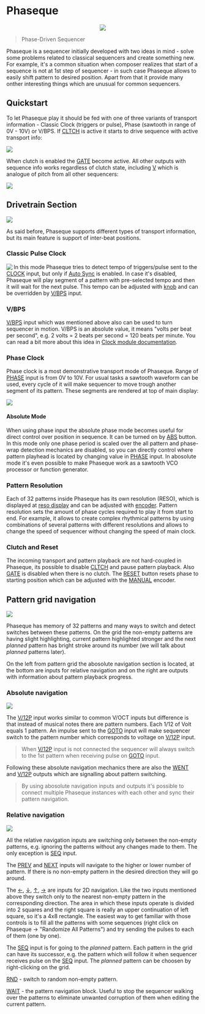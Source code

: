 <!---
start: simple
-->

# Phaseque

<p align='center' class='md-only'>
  <img src='phaseque.svg'/>
</p>

> Phase-Driven Sequencer

Phaseque is a sequencer initially developed with two ideas in mind - solve some problems related to classical sequencers and create something new. For example, it's a common situation when composer realizes that start of a sequence is not at 1st step of sequencer - in such case Phaseque allows to easily shift pattern to desired position. Apart from that it provide many onther interesting things which are unusual for common sequencers.

## Quickstart

To let Phaseque play it should be fed with one of three variants of transport information - Classic Clock (triggers or pulse), Phase (sawtooth in range of 0V - 10V) or V/BPS. If [CLTCH](#controls-cltch) is active it starts to drive sequence with active transport info:

<img align='middle' src='phaseque-quickstart.svg'/>

When clutch is enabled the [GATE](#outputs-gate) become active. All other outputs with sequence info works regardless of clutch state, including [V](#outputs-v) which is analogue of pitch from all other sequencers:

<img align='middle' src='phaseque-output.svg'/>

## Drivetrain Section

<img align='middle' src='phaseque-transmission.svg'/>

As said before, Phaseque supports different types of transport information, but its main feature is support of inter-beat positions.

### Classic Pulse Clock

<img align='left' src='phaseque-clock.svg'/>

In this mode Phaseque tries to detect tempo of triggers/pulse sent to the [CLOCK](#inputs-clock) input, but only if [Auto Sync](#controls-auto-sync) is enabled. In case it's disabled, Phaseque will play segment of a pattern with pre-selected tempo and then it will wait for the next pulse. This tempo can be adjusted with [knob](#controls-bpm) and can be overridden by [V/BPS](#inputs-vbps) input.

### V/BPS

[V/BPS](#inputs-vbps) input which was mentioned above also can be used to turn sequencer in motion. V/BPS is an absolute value, it means "volts per beat per second", e.g. 2 volts = 2 beats per second = 120 beats per minute. You can read a bit more about this idea in [Clock module documentation](./clock).

### Phase Clock

Phase clock is a most demonstrative transport mode of Phaseque. Range of [PHASE](#inputs-phase) input is from 0V to 10V. For usual tasks a sawtooth waveform can be used, every cycle of it will make sequencer to move trough another segment of its pattern. These segments are rendered at top of main display:

<img align='middle' src='phaseque-phases.svg'/>

#### Absolute Mode

When using phase input the absolute phase mode becomes useful for direct control over position in sequence. It can be turned on by [ABS](#controls-abs) button. In this mode only one phase period is scaled over the all pattern and phase-wrap detection mechanics are disabled, so you can directly control where pattern playhead is located by changing value in [PHASE](#inputs-phase) input. In abosolute mode it's even possible to make Phaseque work as a sawtooth VCO processor or function generator.

### Pattern Resolution

Each of 32 patterns inside Phaseque has its own resolution (RESO), which is displayed at [reso display](#indicators-resolution) and can be adjusted with [encoder](#controls-resolution). Pattern resolution sets the amount of phase cycles required to play it from start to end. For example, it allows to create complex rhythmical patterns by using combinations of several patterns with different resolutions and allows to change the speed of sequencer without changing the speed of main clock.

### Clutch and Reset

The incoming transport and pattern playback are not hard-coupled in Phaseque, its possible to disable [CLTCH](#controls-clutch) and pause pattern playback. Also [GATE](#outputs-gate) is disabled when there is no clutch. The [RESET](#controls-reset) button resets phase to starting position which can be adjusted with the [MANUAL](#controls-manual) encoder.

## Pattern grid navigation

<img align='middle' src='phaseque-pattern-grid-navigation.svg'/>

Phaseque has memory of 32 patterns and many ways to switch and detect switches between these patterns. On the grid the non-empty patterns are having slight highlighting, current pattern highlighted stronger and the next *planned* pattern has bright stroke around its number (we will talk about *planned* patterns later).

On the left from pattern grid the abosolute navigation section is located, at the bottom are inputs for relative navigation and on the right are outputs with information about pattern playback progress.

### Absolute navigation

<img align='middle' src='phaseque-pattern-grid-absolute-navigation.svg'/>

The [V/12P](#inputs-v12p) input works similar to common V/OCT inputs but difference is that instead of musical notes there are pattern numbers. Each 1/12 of Volt equals 1 pattern. An impulse sent to the [GOTO](#inputs-goto) input will make sequencer switch to the pattern number which corresponds to voltage on [V/12P](#inputs-v12p) input.

>When [V/12P](#inputs-v12p) input is not connected the sequencer will always switch to the 1st pattern when receiving pulse on [GOTO](#inputs-goto) input.

Following these absolute navigation mechanics there are also the [WENT](#outputs-went) and [V/12P](#outputs-v12p) outputs which are signalling about pattern switching.

>By using abosolute navigation inputs and outputs it's possible to connect multiple Phaseque instances with each other and sync their pattern navigation.

### Relative navigation

<img align='middle' src='phaseque-pattern-grid-relative-navigation.svg'/>

All the relative navigation inputs are switching only between the non-empty patterns, e.g. ignoring the patterns without any changes made to them. The only exception is [SEQ](#inputs-seq) input.

The [PREV](#inputs-prev) and [NEXT](#inputs-next) inputs will navigate to the higher or lower number of pattern. If there is no non-empty pattern in the desired direction they will go around.

The [←](#inputs-left), [↓](#inputs-down), [↑](#inputs-up), [→](#inputs-right) are inputs for 2D navigation. Like the two inputs mentioned above they switch only to the nearest non-empty pattern in the corresponding direction. The area in which these inputs operate is divided into 2 squares and the right square is really an upper continuation of left square, so it's a 4x8 rectangle. The easiest way to get familiar with those controls is to fill all the patterns with some sequences (right click on Phaseque -> "Randomize All Patterns") and try sending the pulses to each of them (one by one).

The [SEQ](#inputs-seq) input is for going to the *planned* pattern. Each pattern in the grid can have its successor, e.g. the pattern which will follow it when sequencer receives pulse on the [SEQ](#inputs-seq) input. The *planned* pattern can be choosen by right-clicking on the grid.

[RND](#inputs-rnd) - switch to random non-empty pattern.

[WAIT](#controls-wait) - the pattern navigation block. Useful to stop the sequencer walking over the patterns to eliminate unwanted corruption of them when editing the current pattern.

<!---
end: simple
-->
